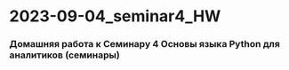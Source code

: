 # 2023-09-04_seminar4_HW
### Домашняя работа к Семинару 4 Основы языка Python для аналитиков (семинары)
